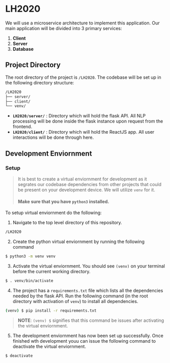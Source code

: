 # LH2020

We will use a microservice architecture to implement this application. Our main application will be divided into 3 primary services:

1. **Client**
2. **Server**
3. **Database**

## Project Directory
The root directory of the project is `/LH2020`. The codebase will be set up in the following directory structure:
```bash
/LH2020
├── server/
├── client/
└── venv/
```

- **`LH2020/server/`** : Directory which will hold the flask API. All NLP processing will be done inside the flask instance upon request from the frontend.
- **`LH2020/client/`** : Directory which will hold the ReactJS app. All user interactions will be done through here.

## Development Enviornment

### Setup
> It is best to create a virtual enviornment for development as it segrates our codebase dependencies from other projects that could be present on your development device. We will utilize `venv` for it. 
> #### Make sure that you have `python3` installed.

To setup virtual enviornment do the following:
1. Navigate to the top level directory of this repository. 
```bash
/LH2020
```
2. Create the python virtual enviornment by running the following command
```bash
$ python3 -m venv venv
```
3. Activate the virtual enviornment. You should see `(venv)` on your terminal before the current working directory.
```bash
$ . venv/bin/activate
```
4. The project has a `requirements.txt` file which lists all the dependencies needed by the flask API. Run the following command (in the root directory with activation of `venv`) to install all dependencies.
```bash
(venv) $ pip install -r requirements.txt
```
> **NOTE**: `(venv) $` signifies that this command be issues after activating the virtual enviornment.

5. The development enviornment has now been set up successfully. Once finished wth development youu can issue the following command to deactivate the virtual enviornment.
```bash
$ deactivate
```

